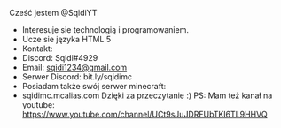 Cześć jestem @SqidiYT
- Interesuje sie technologią i programowaniem.
- Ucze sie języka HTML 5
- Kontakt:
 - Discord: Sqidi#4929
 - Email: sqidi1234@gmail.com
 - Serwer Discord: bit.ly/sqidimc
- Posiadam także swój serwer minecraft:
 - sqidimc.mcalias.com
Dzięki za przeczytanie :)
PS: Mam też kanał na youtube: https://www.youtube.com/channel/UCt9sJuJDRFUbTKI6TL9HHVQ
